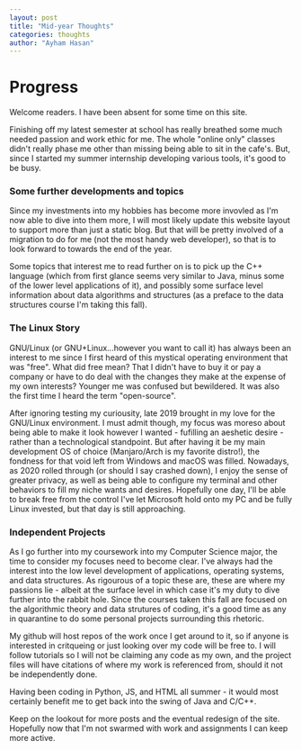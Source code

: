 ```yaml
---
layout: post
title: "Mid-year Thoughts"
categories: thoughts
author: "Ayham Hasan"
---
```

# Progress
Welcome readers. I have been absent for some time on this site.

Finishing off my latest semester at school has really breathed some much needed passion and work ethic for me. The whole "online only" classes didn't really phase me other than missing being able to sit in the cafe's. But, since I started my summer internship developing various tools, it's good to be busy. 

### Some further developments and topics

Since my investments into my hobbies has become more invovled as I'm now able to dive into them more, I will most likely update this website layout to support more than just a static blog. But that will be pretty involved of a migration to do for me (not the most handy web developer), so that is to look forward to towards the end of the year. 

Some topics that interest me to read further on is to pick up the C++ language (which from first glance seems very similar to Java, minus some of the lower level applications of it), and possibly some surface level information about data algorithms and structures (as a preface to the data structures course I'm taking this fall).

### The Linux Story

GNU/Linux (or GNU+Linux...however you want to call it) has always been an interest to me since I first heard of this mystical operating environment that was "free". What did free mean? That I didn't have to buy it or pay a company or have to do deal with the changes they make at the expense of my own interests? Younger me was confused but bewildered. It was also the first time I heard the term "open-source". 

After ignoring testing my curiousity, late 2019 brought in my love for the GNU/Linux environment. I must admit though, my focus was moreso about being able to make it look however I wanted - fufilling an aeshetic desire - rather than a technological standpoint. But after having it be my main development OS of choice (Manjaro/Arch is my favorite distro!), the fondness for that void left from Windows and macOS was filled. Nowadays, as 2020 rolled through (or should I say crashed down), I enjoy the sense of greater privacy, as well as being able to configure my terminal and other behaviors to fill my niche wants and desires. Hopefully one day, I'll be able to break free from the control I've let Microsoft hold onto my PC and be fully Linux invested, but that day is still approaching.

### Independent Projects

As I go further into my coursework into my Computer Science major, the time to consider my focuses need to become clear. I've always had the interest into the low level development of applications, operating systems, and data structures. As rigourous of a topic these are, these are where my passions lie - albeit at the surface level in which case it's my duty to dive further into the rabbit hole. Since the courses taken this fall are focused on the algorithmic theory and data strutures of coding, it's a good time as any in quarantine to do some personal projects surrounding this rhetoric.

My github will host repos of the work once I get around to it, so if anyone is interested in critqueing or just looking over my code will be free to. I will follow tutorials so I will not be claiming any code as my own, and the project files will have citations of where my work is referenced from, should it not be independently done. 


Having been coding in Python, JS, and HTML all summer - it would most certainly benefit me to get back into the swing of Java and C/C++.

Keep on the lookout for more posts and the eventual redesign of the site. Hopefully now that I'm not swarmed with work and assignments I can keep more active.
